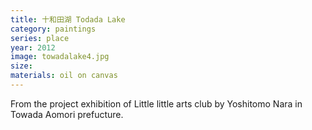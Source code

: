 ```yaml
---
title: 十和田湖 Todada Lake
category: paintings
series: place
year: 2012
image: towadalake4.jpg
size: 
materials: oil on canvas
---
```



From the project exhibition of Little little arts club by Yoshitomo Nara in Towada Aomori prefucture.  